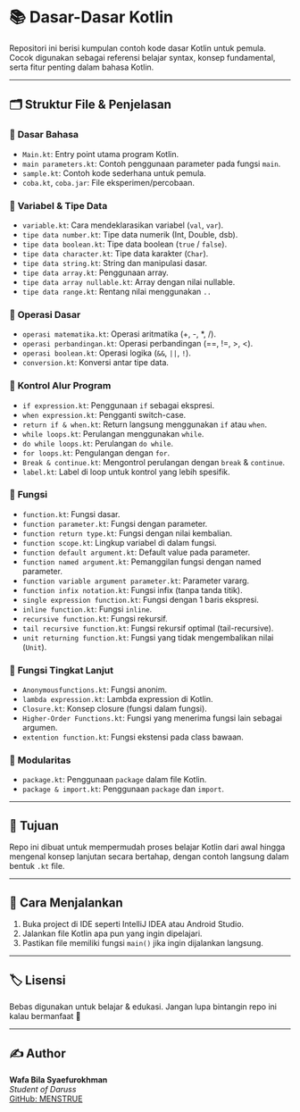 # 📚 Dasar-Dasar Kotlin

Repositori ini berisi kumpulan contoh kode dasar Kotlin untuk pemula. Cocok digunakan sebagai referensi belajar syntax, konsep fundamental, serta fitur penting dalam bahasa Kotlin.

---

## 🗂️ Struktur File & Penjelasan

### 🔸 **Dasar Bahasa**
- `Main.kt`: Entry point utama program Kotlin.
- `main parameters.kt`: Contoh penggunaan parameter pada fungsi `main`.
- `sample.kt`: Contoh kode sederhana untuk pemula.
- `coba.kt`, `coba.jar`: File eksperimen/percobaan.

### 🔸 **Variabel & Tipe Data**
- `variable.kt`: Cara mendeklarasikan variabel (`val`, `var`).
- `tipe data number.kt`: Tipe data numerik (Int, Double, dsb).
- `tipe data boolean.kt`: Tipe data boolean (`true` / `false`).
- `tipe data character.kt`: Tipe data karakter (`Char`).
- `tipe data string.kt`: String dan manipulasi dasar.
- `tipe data array.kt`: Penggunaan array.
- `tipe data array nullable.kt`: Array dengan nilai nullable.
- `tipe data range.kt`: Rentang nilai menggunakan `..`

### 🔸 **Operasi Dasar**
- `operasi matematika.kt`: Operasi aritmatika (+, -, *, /).
- `operasi perbandingan.kt`: Operasi perbandingan (==, !=, >, <).
- `operasi boolean.kt`: Operasi logika (`&&`, `||`, `!`).
- `conversion.kt`: Konversi antar tipe data.

### 🔸 **Kontrol Alur Program**
- `if expression.kt`: Penggunaan `if` sebagai ekspresi.
- `when expression.kt`: Pengganti switch-case.
- `return if & when.kt`: Return langsung menggunakan `if` atau `when`.
- `while loops.kt`: Perulangan menggunakan `while`.
- `do while loops.kt`: Perulangan `do while`.
- `for loops.kt`: Pengulangan dengan `for`.
- `Break & continue.kt`: Mengontrol perulangan dengan `break` & `continue`.
- `label.kt`: Label di loop untuk kontrol yang lebih spesifik.

### 🔸 **Fungsi**
- `function.kt`: Fungsi dasar.
- `function parameter.kt`: Fungsi dengan parameter.
- `function return type.kt`: Fungsi dengan nilai kembalian.
- `function scope.kt`: Lingkup variabel di dalam fungsi.
- `function default argument.kt`: Default value pada parameter.
- `function named argument.kt`: Pemanggilan fungsi dengan named parameter.
- `function variable argument parameter.kt`: Parameter vararg.
- `function infix notation.kt`: Fungsi infix (tanpa tanda titik).
- `single expression function.kt`: Fungsi dengan 1 baris ekspresi.
- `inline function.kt`: Fungsi `inline`.
- `recursive function.kt`: Fungsi rekursif.
- `tail recursive function.kt`: Fungsi rekursif optimal (tail-recursive).
- `unit returning function.kt`: Fungsi yang tidak mengembalikan nilai (`Unit`).

### 🔸 **Fungsi Tingkat Lanjut**
- `Anonymousfunctions.kt`: Fungsi anonim.
- `lambda expression.kt`: Lambda expression di Kotlin.
- `Closure.kt`: Konsep closure (fungsi dalam fungsi).
- `Higher-Order Functions.kt`: Fungsi yang menerima fungsi lain sebagai argumen.
- `extention function.kt`: Fungsi ekstensi pada class bawaan.

### 🔸 **Modularitas**
- `package.kt`: Penggunaan `package` dalam file Kotlin.
- `package & import.kt`: Penggunaan `package` dan `import`.

---

## 🧠 Tujuan

Repo ini dibuat untuk mempermudah proses belajar Kotlin dari awal hingga mengenal konsep lanjutan secara bertahap, dengan contoh langsung dalam bentuk `.kt` file.

---

## 🚀 Cara Menjalankan

1. Buka project di IDE seperti IntelliJ IDEA atau Android Studio.
2. Jalankan file Kotlin apa pun yang ingin dipelajari.
3. Pastikan file memiliki fungsi `main()` jika ingin dijalankan langsung.

---

## 🏷️ Lisensi

Bebas digunakan untuk belajar & edukasi. Jangan lupa bintangin repo ini kalau bermanfaat 🌟

---

## ✍️ Author

**Wafa Bila Syaefurokhman**  
_Student of Daruss_  
[GitHub: MENSTRUE](https://github.com/MENSTRUE)

